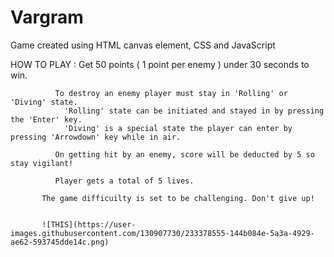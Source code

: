 # Vargram
Game created using HTML canvas element, CSS and JavaScript

HOW TO PLAY : Get 50 points ( 1 point per enemy ) under 30 seconds to win.
              
              To destroy an enemy player must stay in 'Rolling' or 'Diving' state.
                'Rolling' state can be initiated and stayed in by pressing the 'Enter' key.
                'Diving' is a special state the player can enter by pressing 'Arrowdown' key while in air.
              
              On getting hit by an enemy, score will be deducted by 5 so stay vigilant!
              
              Player gets a total of 5 lives.
           
           The game difficuilty is set to be challenging. Don't give up!
           
           
           ![THIS](https://user-images.githubusercontent.com/130907730/233378555-144b084e-5a3a-4929-ae62-593745dde14c.png)

